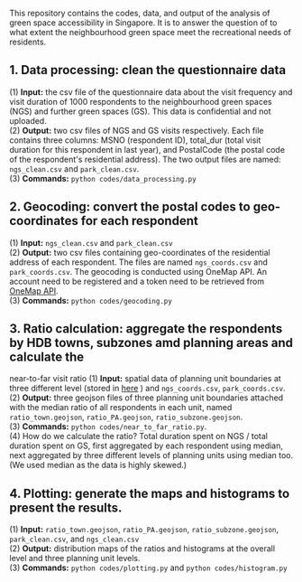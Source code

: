 This repository contains the codes, data, and output of the analysis of green space accessibility in Singapore. It is 
to answer the question of to what extent the neighbourhood green space meet the recreational needs of residents.

## 1. Data processing: clean the questionnaire data
   (1) **Input:** the csv file of the questionnaire data about the visit frequency and visit duration of 1000 respondents to 
         the neighbourhood green spaces \(NGS\) and further green spaces \(GS\). This data is confidential and not 
uploaded.  
   (2) **Output:** two csv files of NGS and GS visits respectively. Each file contains three columns:
MSNO \(respondent ID\), total_dur \(total visit duration for this respondent in last year\), and
PostalCode \(the postal code of the respondent's residential address). The two output files are named: `ngs_clean.csv`
and `park_clean.csv`.  
   (3) **Commands:** `python codes/data_processing.py`


## 2. Geocoding: convert the postal codes to geo-coordinates for each respondent
   (1) **Input:** `ngs_clean.csv` and `park_clean.csv`  
   (2) **Output:** two csv files containing geo-coordinates of the residential address of each respondent. The files are
named `ngs_coords.csv` and `park_coords.csv`. The geocoding is conducted using OneMap API. An account need to be
registered and a token need to be retrieved from [OneMap API](https://www.onemap.gov.sg/apidocs/).  
   (3) **Commands:** `python codes/geocoding.py`
 

## 3. Ratio calculation: aggregate the respondents by HDB towns, subzones amd planning areas and calculate the 
near-to-far visit ratio
   (1) **Input:** spatial data of planning unit boundaries at three different level \(stored in [here](data/boundaries) \)
and `ngs_coords.csv`, `park_coords.csv`.  
   (2) **Output:** three geojson files of three planning unit boundaries attached with the median ratio of all respondents
in each unit, named `ratio_town.geojson`, `ratio_PA.geojson`, `ratio_subzone.geojson`.  
   (3) **Commands:** `python codes/near_to_far_ratio.py`.  
   (4) How do we calculate the ratio? Total duration spent on NGS / total duration spent on GS, first aggregated by each
respondent using median, next aggregated by three different levels of planning units using median too. \(We used median
as the data is highly skewed.)

## 4. Plotting: generate the maps and histograms to present the results.
   (1) **Input:** `ratio_town.geojson`, `ratio_PA.geojson`, `ratio_subzone.geojson`, `park_clean.csv`, and `ngs_clean.csv`  
   (2) **Output:** distribution maps of the ratios and histograms at the overall level and three planning unit levels.  
   (3) **Commands:** `python codes/plotting.py` and `python codes/histogram.py`  
